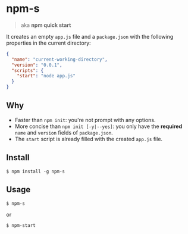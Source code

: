 # npm-s
> aka **npm quick start**

It creates an empty `app.js` file and a `package.json` with the following properties in the current directory:
```json
{
  "name": "current-working-directory",
  "version": "0.0.1",
  "scripts": {
    "start": "node app.js"
  }
}
```

## Why
- Faster than `npm init`: you're not prompt with any options.
- More concise than `npm init [-y|--yes]`: you only have the **required** `name` and `version` fields of `package.json`.
- The `start` script is already filled with the created `app.js` file.

## Install
```console
$ npm install -g npm-s
```

## Usage
```console
$ npm-s
```
or
```console
$ npm-start
```
